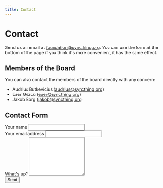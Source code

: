 ```yaml
---
title: Contact
---
```


# Contact

Send us an email at [foundation@syncthing.org](mailto:foundation@syncthing.org). You can use the form at the bottom of the page if you think it's more convenient, it has the same effect.

## Members of the Board

You can also contact the members of the board directly with any concern:

- Audrius Butkevicius (audrius@syncthing.org)
- Eser Gözcü (eser@syncthing.org)
- Jakob Borg (jakob@syncthing.org)

## Contact Form

<div class="card mt-4">
<div class="card-body">
<form name="contact" method="POST" netlify>
<div class="form-group">
<label for="name">Your name</label>
<input type="text" name="name" id="name" class="form-control">
</div>
<div class="form-group">
<label for="name">Your email address</label>
<input type="email" name="email" id="email" class="form-control">
</div>
<div class="form-group">
<label for="name">What's up?</label>
<textarea rows="8" name="about" id="about" class="form-control"></textarea>
</div>
<div class="form-group">
<button type="submit" class="btn btn-primary">Send</button>
</div>
</form>
</div>
</div>
